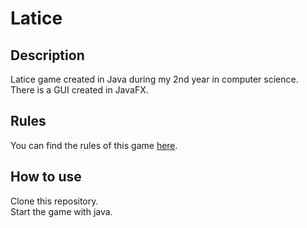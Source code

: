 # Latice

## Description

Latice game created in Java during my 2nd year in computer science.  
There is a GUI created in JavaFX.  

## Rules
You can find the rules of this game [here](https://boardgamegeek.com/boardgame/183959/latice).

## How to use
Clone this repository.  
Start the game with java.
